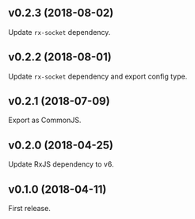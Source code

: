 ## v0.2.3 (2018-08-02)

Update `rx-socket` dependency.

## v0.2.2 (2018-08-01)

Update `rx-socket` dependency and export config type.

## v0.2.1 (2018-07-09)

Export as CommonJS.

## v0.2.0 (2018-04-25)

Update RxJS dependency to v6.

## v0.1.0 (2018-04-11)

First release.
